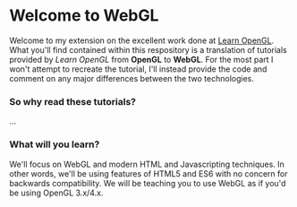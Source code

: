 # Welcome to WebGL
Welcome to my extension on the excellent work done at [Learn OpenGL](http://learnopengl.com). What you'll find contained 
within this respository is a translation of tutorials provided by _Learn OpenGL_ from **OpenGL** to **WebGL**. For the
most part I won't attempt to recreate the tutorial, I'll instead provide the code and comment on any major differences between
the two technologies.

### So why read these tutorials?
...

### What will you learn?
We'll focus on WebGL and modern HTML and Javascripting techniques. In other words, we'll be using features of HTML5 and ES6
with no concern for backwards compatibility. We will be teaching you to use WebGL as if you'd be using OpenGL 3.x/4.x.
